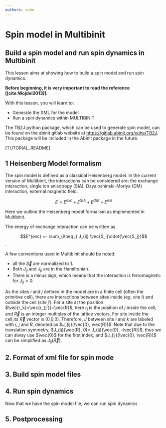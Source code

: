 ```yaml
---
authors: xuhe
---
```


# Spin model in Multibinit

## Build a spin model and run spin dynamics in Multibinit

This lesson aims at showing how to build a spin model and run spin dynamics.

**Before beginning, it is very important to read the reference [[cite:Wojdel2013]].**

With this lesson, you will learn to:

  * Generate the XML for the model 
  * Run a spin dynamics within MULTIBINIT

The TB2J python package, which can be used to generate spin model, can be found on the abinit gitlab website at https://gitlab.abinit.org/xuhe/TB2J. This package will be included in the Abinit package in the future. 



[TUTORIAL_README]

## 1 Heisenberg Model formalism

The spin model is defined as a classical Heisenberg model. In the current version of Multibinit, the interactions can be considered are: the exchange interaction, single ion anisotropy (SIA),  Dzyaloshinski-Moriya (DM) interaction, external magnetic field. 

$$E = E^{exc}+E^{SIA} + E^{DM}+E^{ext}$$

Here we outline the Heisenberg model formalism as implemented in Multibinit.

 The energy of exchange interaction can be written as

$$E^{exc} =- \sum_{i\neq j} J_{ij} \vec{S_i}\cdot{\vec{S_j}}$$ .

A few conventions used in Multibinit should be noted:

- all the $\vec{S}$ are normalized to 1. 
- Both $J_{ij}$ and $J_{ji}$ are in the Hamiltonian.
- There is a minus sign, which means that the interaction is ferromagnetic for $J_{ij} >0$.

As the sites $i$ and $j$ defined in the model are in a finite cell (often the primitive cell), there are interactions between sites inside (eg. site $i$) and outside the cell (site $j'$). For a site at the position $\vec{r_k}=\vec{r_{j'}}+\vec{R}$, here $r_j$ is the position of $j$ inside the cell, and $\vec{R}$ is an integer multiples of the lattice vectors. For site inside the cell,its $\vec{R}$ vector is (0,0,0).  Therefore, $J$ between site $i$ and $k$ are labeled with $i$, $j$ and $R$, denoted as $J_{ij}(\vec{0}, \vec{R})$. Note that due to the translation symmetry, $J_{ij}(\vec{R}, 0)= J_{ij}(\vec{0}, -\vec{R})$, thus we can alway use $\vec{0}$ for the first index, and $J_{ij}(\vec{0}, \vec{R})$ can be simplified as $J_{ij}(\vec{R})$. 

## 2. Format of xml file for spin mode

## 3. Build spin model files

## 4. Run spin dynamics

Now that we have the spin model file, we can run spin dynamics

## 5. Postprocessing










